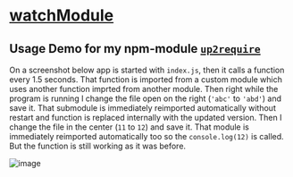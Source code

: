 # [watchModule](https://github.com/UniBreakfast/watchModule)

## Usage Demo for my npm-module [`up2require`](https://github.com/UniBreakfast/up2require) 

On a screenshot below app is started with `index.js`, then it calls a function every 1.5 seconds. 
That function is imported from a custom module which uses another function imprted from another module. 
Then right while the program is running I change the file open on the right (`'abc'` to `'abd'`) and save it.
That submodule is immediately reimported automatically without restart and function is replaced internally with the updated version.
Then I change the file in the center (`11` to `12`) and save it.
That module is immediately reimported automatically too so the `console.log(12)` is called.
But the function is still working as it was before.

![image](https://github.com/user-attachments/assets/dd80abbc-70c1-4ac7-91b2-d4f5904b055f)
